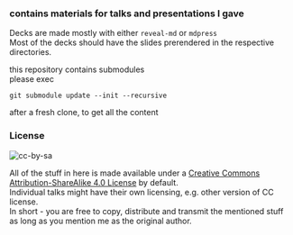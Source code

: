 ### contains materials for talks and presentations I gave

Decks are made mostly with either `reveal-md` or `mdpress`  
Most of the decks should have the slides prerendered in the respective directories.  

this repository contains submodules  
please exec  

    git submodule update --init --recursive
after a fresh clone, to get all the content

### License

![cc-by-sa](http://i.creativecommons.org/l/by-sa/3.0/88x31.png)

All of the stuff in here is made available under a [Creative Commons Attribution-ShareAlike 4.0 License](LICENSE.md) by default.  
Individual talks might have their own licensing, e.g. other version of CC license.  
In short - you are free to copy, distribute and transmit the mentioned stuff as long as you mention me as the original author.

